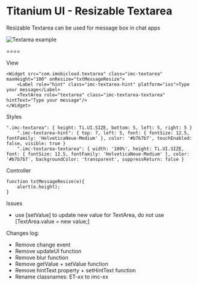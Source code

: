 # Titanium UI - Resizable Textarea

Resizable Textarea can be used for message box in chat apps

![Textarea example](http://i.imgur.com/KvLEHgy.png)

====

View
	
	<Widget src="com.imobicloud.textarea" class="imc-textarea" maxHeight="100" onResize="txtMessageResize">
		<Label role="hint" class="imc-textarea-hint" platform="ios">Type your message</Label>
		<TextArea role="textarea" class="imc-textarea-textarea" hintText="Type your message"/>
	</Widget>
	
Styles
	
	".imc-textarea": { height: Ti.UI.SIZE, bottom: 5, left: 5, right: 5 }
		".imc-textarea-hint": { top: 7, left: 5, font: { fontSize: 12.5, fontFamily: 'HelveticaNeue-Medium' }, color: '#b7b7b7', touchEnabled: false, visible: true }
		".imc-textarea-textarea": { width: '100%', height: Ti.UI.SIZE, font: { fontSize: 12.5, fontFamily: 'HelveticaNeue-Medium' }, color: '#b7b7b7', backgroundColor: 'transparent', suppressReturn: false }
    
Controller
	
    function txtMessageResize(e){
    	alert(e.height);
    }

Issues

- use [setValue] to update new value for TextArea, do not use [TextArea.value = new value;]

Changes log:

- Remove change event
- Remove updateUI function
- Remove blur function
- Remove getValue + setValue function
- Remove hintText property + setHintText function
- Rename classnames: ET-xx to imc-xx
